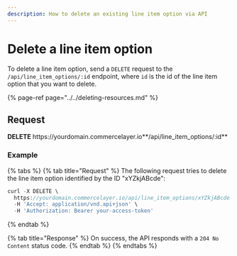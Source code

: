 ```yaml
---
description: How to delete an existing line item option via API
---
```


# Delete a line item option

To delete a line item option, send a `DELETE` request to the `/api/line_item_options/:id` endpoint, where `id` is the id of the line item option that you want to delete.

{% page-ref page="../../deleting-resources.md" %}

## Request

**DELETE** https://<i></i>yourdomain.commercelayer.io**/api/line_item_options/:id**

### Example

{% tabs %}
{% tab title="Request" %}
The following request tries to delete the line item option identified by the ID "xYZkjABcde":

```javascript
curl -X DELETE \
  https://yourdomain.commercelayer.io/api/line_item_options/xYZkjABcde \
  -H 'Accept: application/vnd.api+json' \
  -H 'Authorization: Bearer your-access-token'
```
{% endtab %}

{% tab title="Response" %}
On success, the API responds with a `204 No Content` status code.
{% endtab %}
{% endtabs %}
